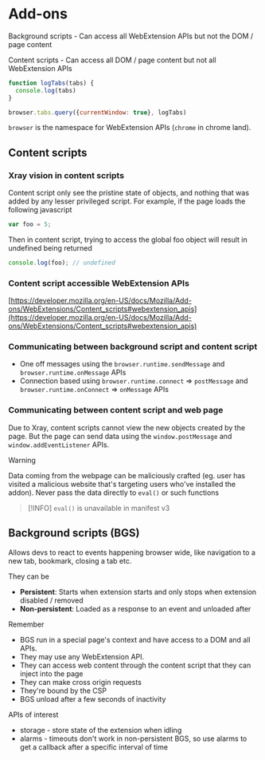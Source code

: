 # Add-ons

Background scripts - Can access all WebExtension APIs but not the DOM / page content

Content scripts - Can access all DOM / page content but not all WebExtension APIs

```js
function logTabs(tabs) {
  console.log(tabs)
}

browser.tabs.query({currentWindow: true}, logTabs)
```

`browser` is the namespace for WebExtension APIs (`chrome` in chrome land).

## Content scripts

### Xray vision in content scripts

Content script only see the pristine state of objects, and nothing that was added by any lesser privileged script. For example, if the page loads the following javascript

```js
var foo = 5;
```

Then in content script, trying to access the global foo object will result in undefined being returned

```js
console.log(foo); // undefined
```

### Content script accessible WebExtension APIs
[https://developer.mozilla.org/en-US/docs/Mozilla/Add-ons/WebExtensions/Content_scripts#webextension_apis](https://developer.mozilla.org/en-US/docs/Mozilla/Add-ons/WebExtensions/Content_scripts#webextension_apis)


### Communicating between **background script** and **content script**
- One off messages using the `browser.runtime.sendMessage` and `browser.runtime.onMessage` APIs
- Connection based using `browser.runtime.connect` => `postMessage` and `browser.runtime.onConnect` => `onMessage` APIs

### Communicating between content script and web page
Due to Xray, content scripts cannot view the new objects created by the page. But the page can send data using the `window.postMessage` and `window.addEventListener` APIs.

> [!WARNING]
> Data coming from the webpage can be maliciously crafted (eg. user has visited a malicious website that's targeting users who've installed the addon). Never pass the data directly to `eval()` or such functions

> [!INFO]
`eval()` is unavailable in manifest v3

## Background scripts (BGS)
Allows devs to react to events happening browser wide, like navigation to a new tab, bookmark, closing a tab etc.

They can be
- **Persistent**: Starts when extension starts and only stops when extension disabled / removed
- **Non-persistent**: Loaded as a response to an event and unloaded after

Remember
- BGS run in a special page's context and have access to a DOM and all APIs.
- They may use any WebExtension API. 
- They can access web content through the content script that they can inject into the page
- They can make cross origin requests
- They're bound by the CSP
- BGS unload after a few seconds of inactivity

APIs of interest
- storage - store state of the extension when idling
- alarms - timeouts don't work in non-persistent BGS, so use alarms to get a callback after a specific interval of time